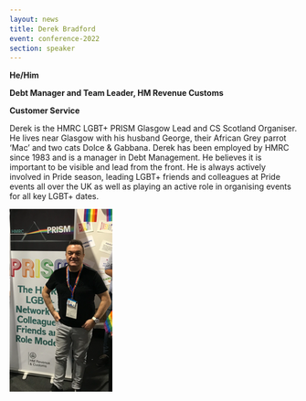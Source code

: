 ```yaml
---
layout: news
title: Derek Bradford
event: conference-2022
section: speaker
---
```

**H﻿e/Him**

**D﻿ebt Manager and Team Leader, HM Revenue Customs** 

**C﻿ustomer Service**

Derek is the HMRC LGBT+ PRISM Glasgow Lead and CS Scotland Organiser. He lives near Glasgow with his husband George, their African Grey parrot ‘Mac’ and two cats Dolce & Gabbana. Derek has been employed by HMRC since 1983 and is a manager in Debt Management. He believes it is important to be visible and lead from the front. He is always actively involved in Pride season, leading LGBT+ friends and colleagues at Pride events all over the UK as well as playing an active role in organising events for all key LGBT+ dates.

![](/assets/images/uploads/db2.png)